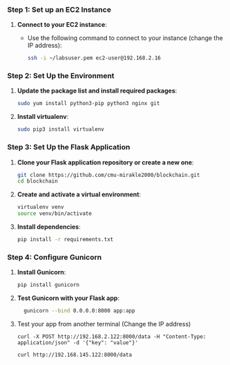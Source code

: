 

### Step 1: Set up an EC2 Instance

1. **Connect to your EC2 instance**:

   - Use the following command to connect to your instance (change the IP address):
     ```bash
     ssh -i ~/labsuser.pem ec2-user@192.168.2.16
     ```

### Step 2: Set Up the Environment
1. **Update the package list and install required packages**:
   ```bash
   sudo yum install python3-pip python3 nginx git
   ```
   
2. **Install virtualenv**:
   ```bash
   sudo pip3 install virtualenv
   ```

### Step 3: Set Up the Flask Application
1. **Clone your Flask application repository or create a new one**:
   ```bash
   git clone https://github.com/cmu-mirakle2000/blockchain.git
   cd blockchain
   ```

2. **Create and activate a virtual environment**:
   ```bash
   virtualenv venv
   source venv/bin/activate
   ```

3. **Install dependencies**:
   
   ```bash
   pip install -r requirements.txt
   ```

### Step 4: Configure Gunicorn
1. **Install Gunicorn**:
   ```bash
   pip install gunicorn
   ```

2. **Test Gunicorn with your Flask app**:
   ```bash
     gunicorn --bind 0.0.0.0:8000 app:app
   ```

4. Test your app from another terminal (Change the IP address)

   ```
   curl -X POST http://192.168.2.122:8000/data -H "Content-Type: application/json" -d '{"key": "value"}'
   
   curl http://192.168.145.122:8000/data
   ```

   

